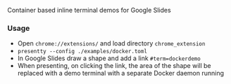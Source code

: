 Container based inline terminal demos for Google Slides

### Usage

- Open `chrome://extensions/` and load directory `chrome_extension`
- `presentty --config ./examples/docker.toml`
- In Google Slides draw a shape and add a link `#term=dockerdemo`
- When presenting, on clicking the link, the area of the shape will be replaced with a demo terminal with a separate Docker daemon running
